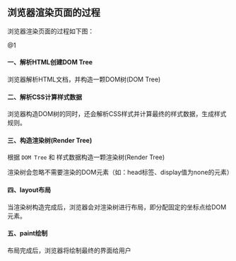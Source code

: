 ## 浏览器渲染页面的过程
浏览器渲染页面的过程如下图：

@1

#### 一、解析HTML创建DOM Tree
浏览器解析HTML文档，并构造一颗DOM树(DOM Tree)

#### 二、解析CSS计算样式数据
浏览器构造DOM树的同时，还会解析CSS样式并计算最终的样式数据，生成样式规则。

#### 三、构造渲染树(Render Tree)
根据 `DOM Tree` 和 样式数据构造一颗渲染树(Render Tree)

渲染树会忽略不需要渲染的DOM元素（如：head标签、display值为none的元素）

#### 四、layout布局
当渲染树构造完成后，浏览器会对渲染树进行布局，即分配固定的坐标点给DOM元素。

#### 五、paint绘制
布局完成后，浏览器将绘制最终的界面给用户
